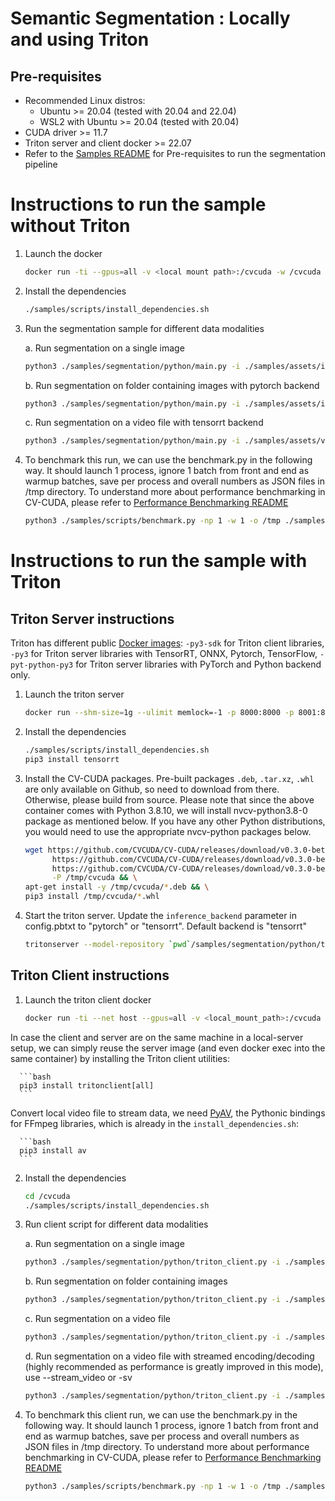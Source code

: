 # Semantic Segmentation : Locally and using Triton

## Pre-requisites

- Recommended Linux distros:
    - Ubuntu >= 20.04 (tested with 20.04 and 22.04)
    - WSL2 with Ubuntu >= 20.04 (tested with 20.04)
- CUDA driver >= 11.7
- Triton server and client docker >= 22.07
- Refer to the [Samples README](../README.md) for Pre-requisites to run the segmentation pipeline

# Instructions to run the sample without Triton

1. Launch the docker

      ```bash
      docker run -ti --gpus=all -v <local mount path>:/cvcuda -w /cvcuda nvcr.io/nvidia/tensorrt:22.09-py3
      ```

2. Install the dependencies

      ```bash
      ./samples/scripts/install_dependencies.sh
      ```

3. Run the segmentation sample for different data modalities

    a. Run segmentation on a single image

      ```bash
      python3 ./samples/segmentation/python/main.py -i ./samples/assets/images/tabby_tiger_cat.jpg -b 1
      ```

    b. Run segmentation on folder containing images with pytorch backend

      ```bash
      python3 ./samples/segmentation/python/main.py -i ./samples/assets/images -b 2 -bk pytorch
      ```

    c. Run segmentation on a video file with tensorrt backend

      ```bash
      python3 ./samples/segmentation/python/main.py -i ./samples/assets/videos/pexels-ilimdar-avgezer-7081456.mp4 -b 4 -bk tensorrt
      ```

4. To benchmark this run, we can use the benchmark.py in the following way. It should launch 1 process, ignore 1 batch from front and end as warmup batches, save per process and overall numbers as JSON files in /tmp directory. To understand more about performance benchmarking in CV-CUDA, please refer to [Performance Benchmarking README](../../scripts/README.md)

      ```bash
      python3 ./samples/scripts/benchmark.py -np 1 -w 1 -o /tmp ./samples/segmentation/python/main.py -b 4 -i ./samples/assets/videos/pexels-ilimdar-avgezer-7081456.mp4
      ```

# Instructions to run the sample with Triton

## Triton Server instructions

Triton has different public [Docker images](https://catalog.ngc.nvidia.com/orgs/nvidia/containers/tritonserver): `-py3-sdk` for Triton client libraries, `-py3` for Triton server libraries with TensorRT, ONNX, Pytorch, TensorFlow, `-pyt-python-py3` for Triton server libraries with PyTorch and Python backend only.

1. Launch the triton server

      ```bash
      docker run --shm-size=1g --ulimit memlock=-1 -p 8000:8000 -p 8001:8001 -p 8002:8002 --ulimit stack=67108864 -ti --gpus=all -v <local mount path>:/cvcuda -w /cvcuda nvcr.io/nvidia/tritonserver:22.12-py3
      ```
2. Install the dependencies

      ```bash
      ./samples/scripts/install_dependencies.sh
      pip3 install tensorrt
      ```
3. Install the CV-CUDA packages. Pre-built packages `.deb`, `.tar.xz`, `.whl` are only available on Github, so need to download from there. Otherwise, please build from source. Please note that since the above container comes with Python 3.8.10, we will install nvcv-python3.8-0 package as mentioned below. If you have any other Python distributions, you would need to use the appropriate nvcv-python packages below.

      ```bash
      wget https://github.com/CVCUDA/CV-CUDA/releases/download/v0.3.0-beta/nvcv-lib-0.3.0_beta-cuda11-x86_64-linux.deb \
            https://github.com/CVCUDA/CV-CUDA/releases/download/v0.3.0-beta/nvcv-python3.8-0.3.0_beta-cuda11-x86_64-linux.deb \
            https://github.com/CVCUDA/CV-CUDA/releases/download/v0.3.0-beta/nvcv_python-0.3.x_beta-cp38-cp38-linux_x86_64.whl \
            -P /tmp/cvcuda && \
      apt-get install -y /tmp/cvcuda/*.deb && \
      pip3 install /tmp/cvcuda/*.whl
      ```
4. Start the triton server.
   Update the `inference_backend` parameter in config.pbtxt to "pytorch" or "tensorrt". Default backend is "tensorrt"

      ```bash
      tritonserver --model-repository `pwd`/samples/segmentation/python/triton_models [--log-info=1]
      ```
## Triton Client instructions

1. Launch the triton client docker

      ```bash
      docker run -ti --net host --gpus=all -v <local_mount_path>:/cvcuda -w /cvcuda nvcr.io/nvidia/tritonserver:22.12-py3-sdk /bin/bash
      ```
In case the client and server are on the same machine in a local-server setup, we can simply reuse the server image (and even docker exec into the same container) by installing the Triton client utilities:

      ```bash
      pip3 install tritonclient[all]
      ```

Convert local video file to stream data, we need [PyAV](https://github.com/PyAV-Org/PyAV), the Pythonic bindings for FFmpeg libraries, which is already in the `install_dependencies.sh`:

      ```bash
      pip3 install av
      ```
2. Install the dependencies

      ```bash
      cd /cvcuda
      ./samples/scripts/install_dependencies.sh
      ```

3. Run client script for different data modalities

    a. Run segmentation on a single image

      ```bash
      python3 ./samples/segmentation/python/triton_client.py -i ./samples/assets/images/tabby_tiger_cat.jpg -b 1
      ```

    b. Run segmentation on folder containing images

      ```bash
      python3 ./samples/segmentation/python/triton_client.py -i ./samples/assets/images -b 2
      ```

    c. Run segmentation on a video file

      ```bash
      python3 ./samples/segmentation/python/triton_client.py -i ./samples/assets/videos/pexels-ilimdar-avgezer-7081456.mp4 -b 4
      ```
    d. Run segmentation on a video file with streamed encoding/decoding (highly recommended as performance is greatly improved in this mode), use --stream_video or -sv

      ```bash
      python3 ./samples/segmentation/python/triton_client.py -i ./samples/assets/videos/pexels-ilimdar-avgezer-7081456.mp4 -o /tmp -b 4 -sv [--log_level=debug]
      ```

4. To benchmark this client run, we can use the benchmark.py in the following way. It should launch 1 process, ignore 1 batch from front and end as warmup batches, save per process and overall numbers as JSON files in /tmp directory. To understand more about performance benchmarking in CV-CUDA, please refer to [Performance Benchmarking README](../../scripts/README.md)

      ```bash
      python3 ./samples/scripts/benchmark.py -np 1 -w 1 -o /tmp ./samples/segmentation/python/triton_client.py -i ./samples/assets/videos/pexels-ilimdar-avgezer-7081456.mp4 -b 4 -sv
      ```
